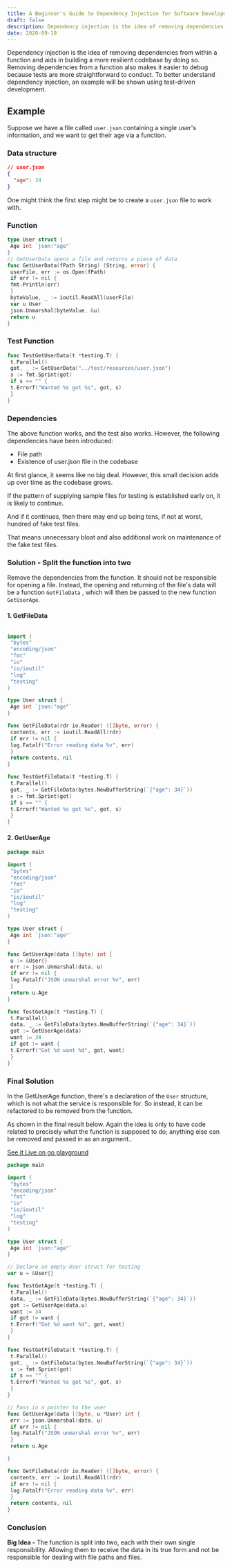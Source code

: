 ```yaml
---
title: A Beginner's Guide to Dependency Injection for Software Development
draft: false
description: Dependency injection is the idea of removing dependencies from within a function and aids in building a more resilient codebase by doing so.
date: 2020-09-19
---
```


<!-- Excerpt Start -->

Dependency injection is the idea of removing dependencies from within a function and aids in building a more resilient codebase by doing so. Removing dependencies from a function also makes it easier to debug because tests are more straightforward to conduct.
To better understand dependency injection, an example will be shown using test-driven development.

<!-- Excerpt End -->

## Example

Suppose we have a file called `user.json` containing a single user's information, and we want to get their age via a function.

### Data structure

```json
// user.json
{
  "age": 34
}
```

One might think the first step might be to create a `user.json` file to work with.

### Function

```go
type User struct {
 Age int `json:"age"`
}
// GetUserData opens a file and returns a piece of data
func GetUserData(fPath String) (String, error) {
 userFile, err := os.Open(fPath)
 if err != nil {
 fmt.Println(err)
 }
 byteValue, _ := ioutil.ReadAll(userFile)
 var u User
 json.Unmarshal(byteValue, &u)
 return u
}
```

### Test Function

```go
func TestGetUserData(t *testing.T) {
 t.Parallel()
 got, _ := GetUserData("../test/resources/user.json")
 s := fmt.Sprint(got)
 if s == "" {
 t.Errorf("Wanted %s got %s", got, s)
 }
}
```

### Dependencies

The above function works, and the test also works. However, the following dependencies have been introduced:

- File path
- Existence of user.json file in the codebase

At first glance, it seems like no big deal. However, this small decision adds up over time as the codebase grows.

If the pattern of supplying sample files for testing is established early on, it is likely to continue.

And if it continues, then there may end up being tens, if not at worst, hundred of fake test files.

That means unnecessary bloat and also additional work on maintenance of the fake test files.

### Solution - Split the function into two

Remove the dependencies from the function. It should not be responsible for opening a file. Instead, the opening and returning of the file's data will be a function `GetFileData` , which will then be passed to the new function `GetUserAge`.

#### 1. GetFileData

```go

import (
 "bytes"
 "encoding/json"
 "fmt"
 "io"
 "io/ioutil"
 "log"
 "testing"
)

type User struct {
 Age int `json:"age"`
}

func GetFileData(rdr io.Reader) ([]byte, error) {
 contents, err := ioutil.ReadAll(rdr)
 if err != nil {
 log.Fatalf("Error reading data %v", err)
 }
 return contents, nil
}

func TestGetFileData(t *testing.T) {
 t.Parallel()
 got, _ := GetFileData(bytes.NewBufferString(`{"age": 34}`))
 s := fmt.Sprint(got)
 if s == "" {
 t.Errorf("Wanted %s got %s", got, s)
 }
}
```

#### 2. GetUserAge

```go
package main

import (
 "bytes"
 "encoding/json"
 "fmt"
 "io"
 "io/ioutil"
 "log"
 "testing"
)

type User struct {
 Age int `json:"age"`
}

func GetUserAge(data []byte) int {
 u := &User{}
 err := json.Unmarshal(data, u)
 if err != nil {
 log.Fatalf("JSON unmarshal error %v", err)
 }
 return u.Age
}

func TestGetAge(t *testing.T) {
 t.Parallel()
 data, _ := GetFileData(bytes.NewBufferString(`{"age": 34}`))
 got := GetUserAge(data)
 want := 34
 if got != want {
 t.Errorf("Got %d want %d", got, want)
 }
}

```

### Final Solution

In the GetUserAge function, there's a declaration of the `User` structure, which is not what the service is responsible for. So instead, it can be refactored to be removed from the function.

As shown in the final result below. Again the idea is only to have code related to precisely what the function is supposed to do; anything else can be removed and passed in as an argument..

[See it Live on go playground](https://play.golang.org/p/bV8bNxqm06W)

```go
package main

import (
 "bytes"
 "encoding/json"
 "fmt"
 "io"
 "io/ioutil"
 "log"
 "testing"
)

type User struct {
 Age int `json:"age"`
}

// Declare an empty User struct for testing
var u = &User{}

func TestGetAge(t *testing.T) {
 t.Parallel()
 data, _ := GetFileData(bytes.NewBufferString(`{"age": 34}`))
 got := GetUserAge(data,u)
 want := 34
 if got != want {
 t.Errorf("Got %d want %d", got, want)
 }
}

func TestGetFileData(t *testing.T) {
 t.Parallel()
 got, _ := GetFileData(bytes.NewBufferString(`{"age": 34}`))
 s := fmt.Sprint(got)
 if s == "" {
 t.Errorf("Wanted %s got %s", got, s)
 }
}

// Pass in a pointer to the user
func GetUserAge(data []byte, u *User) int {
 err := json.Unmarshal(data, u)
 if err != nil {
 log.Fatalf("JSON unmarshal error %v", err)
 }
 return u.Age

}

func GetFileData(rdr io.Reader) ([]byte, error) {
 contents, err := ioutil.ReadAll(rdr)
 if err != nil {
 log.Fatalf("Error reading data %v", err)
 }
 return contents, nil
}
```

### Conclusion

**Big Idea -** The function is split into two, each with their own single responsibility. Allowing them to receive the data in its true form and not be responsible for dealing with file paths and files.
